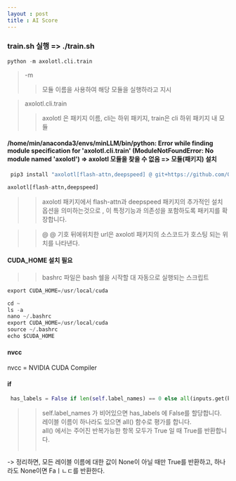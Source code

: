 ```yaml
---
layout : post 
title : AI Score 
---
```


### train.sh 실행 => ./train.sh 
```python
python -m axolotl.cli.train
```
> -m
>> 모듈 이름을 사용하여 해당 모듈을 실행하라고 지시

> axolotl.cli.train 
>> axolotl 은 패키지 이름, cli는 하위 패키지, train은 cli 하위 패키지 내 모듈



#### /home/min/anaconda3/envs/minLLM/bin/python: Error while finding module specification for 'axolotl.cli.train' (ModuleNotFoundError: No module named 'axolotl') => axolotl 모듈을 찾을 수 없음 => 모듈(패키지) 설치 
```python
 pip3 install "axolotl[flash-attn,deepspeed] @ git+https://github.com/OpenAccess-AI-Collective/axolotl"
```
>
```python
axolotl[flash-attn,deepspeed] 
```
>>  axolotl 패키지에서 flash-attn과 deepspeed 패키지의 추가적인 설치 옵션을 의미하는것으로 ,
이 특정기능과 의존성을 포함하도록 패키지를 확장합니다.

>> @
@ 기호 뒤에위치한 url은 axolotl 패키지의 소스코드가 호스팅 되는 위치를 나타낸다. 

#### CUDA_HOME 설치 필요 
>> bashrc 파일은 bash 쉘을 시작할 대 자동으로 실행되는 스크립트

```python
export CUDA_HOME=/usr/local/cuda
```
>>
```python
cd ~
ls -a
nano ~/.bashrc
export CUDA_HOME=/usr/local/cuda
source ~/.bashrc
echo $CUDA_HOME

```
#### nvcc 
nvcc = NVIDIA CUDA Compiler 

#### if 
```python
 has_labels = False if len(self.label_names) == 0 else all(inputs.get(k) is not None for k in self.label_names)
```

>> self.label_names 가 비어있으면 has_labels 에 False를 할당합니다. <br> 
>> 레이블 이름이 하나라도 있으면 all() 함수로 평가를 합니다. <Br> 
>> all() 에서는 주어진 반복가능한 항목 모두가 True 일 때 True를 반환합니다. <br><br> 

-> 정리하면, 모든 레이블 이름에 대한 값이 None이 아닐 때만 True를 반환하고, 하나라도 None이면 Faㅣㄴㄷ를 반환한다. 

